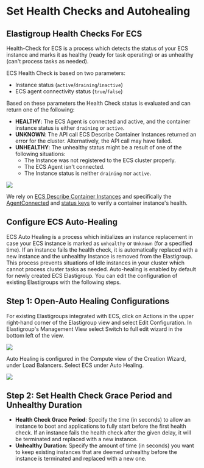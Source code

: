 <meta name="robots" content="noindex">

# Set Health Checks and Autohealing

## Elastigroup Health Checks For ECS

Health-Check for ECS is a process which detects the status of your ECS instance and marks it as healthy (ready for task operating) or as unhealthy (can't process tasks as needed).

ECS Health Check is based on two parameters:

- Instance status (`active`/`draining`/`inactive`)
- ECS agent connectivity status (`true`/`false`)

Based on these parameters the Health Check status is evaluated and can return one of the following:

- **HEALTHY**: The ECS Agent is connected and active, and the container instance status is either `draining` or `active`.
- **UNKNOWN**: The API call ECS Describe Container Instances returned an error for the cluster. Alternatively, the API call may have failed.
- **UNHEALTHY**: The unhealthy status might be a result of one of the following situations:
  - The Instance was not registered to the ECS cluster properly.
  - The ECS Agent isn't connected.
  - The Instance status is neither `draining` nor `active`.

<img src="/elastigroup/_media/configure-health-checks-and-autohealing_1.png" />

We rely on [ECS Describe Container Instances](https://docs.aws.amazon.com/AmazonECS/latest/APIReference/API_DescribeContainerInstances.html) and specifically the [AgentConnected](https://docs.aws.amazon.com/AmazonECS/latest/APIReference/API_ContainerInstance.html#ECS-Type-ContainerInstance-agentConnected) and [status keys](https://docs.aws.amazon.com/AmazonECS/latest/APIReference/API_ContainerInstance.html#ECS-Type-ContainerInstance-status) to verify a container instance's health.

## Configure ECS Auto-Healing

ECS Auto Healing is a process which initializes an instance replacement in case your ECS instance is marked as `unhealthy` or `Unknown` (for a specified time). If an instance fails the health check, it is automatically replaced with a new instance and the unhealthy Instance is removed from the Elastigroup. This process prevents situations of Idle instances in your cluster which cannot process cluster tasks as needed. Auto-healing is enabled by default for newly created ECS Elastigroup. You can edit the configuration of existing Elastigroups with the following steps.

## Step 1: Open-Auto Healing Configurations

For existing Elastigroups integrated with ECS, click on Actions in the upper right-hand corner of the Elastigroup view and select Edit Configuration. In Elastigroup's Management View select Switch to full edit wizard in the bottom left of the view.

<img src="/elastigroup/_media/configure-health-checks-and-autohealing_2.png" />

Auto Healing is configured in the Compute view of the Creation Wizard, under Load Balancers. Select ECS under Auto Healing.

<img src="/elastigroup/_media/configure-health-checks-and-autohealing_3.png" />

## Step 2: Set Health Check Grace Period and Unhealthy Duration

- **Health Check Grace Period**: Specify the time (in seconds) to allow an instance to boot and applications to fully start before the first health check. If an instance fails the health check after the given delay, it will be terminated and replaced with a new instance.
- **Unhealthy Duration**: Specify the amount of time (in seconds) you want to keep existing instances that are deemed unhealthy before the instance is terminated and replaced with a new one.

